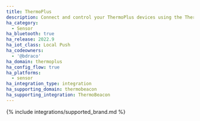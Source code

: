 ```yaml
---
title: ThermoPlus
description: Connect and control your ThermoPlus devices using the ThermoBeacon integration
ha_category:
  - Sensor
ha_bluetooth: true
ha_release: 2022.9
ha_iot_class: Local Push
ha_codeowners:
  - '@bdraco'
ha_domain: thermoplus
ha_config_flow: true
ha_platforms:
  - sensor
ha_integration_type: integration
ha_supporting_domain: thermobeacon
ha_supporting_integration: ThermoBeacon
---
```


{% include integrations/supported_brand.md %}
